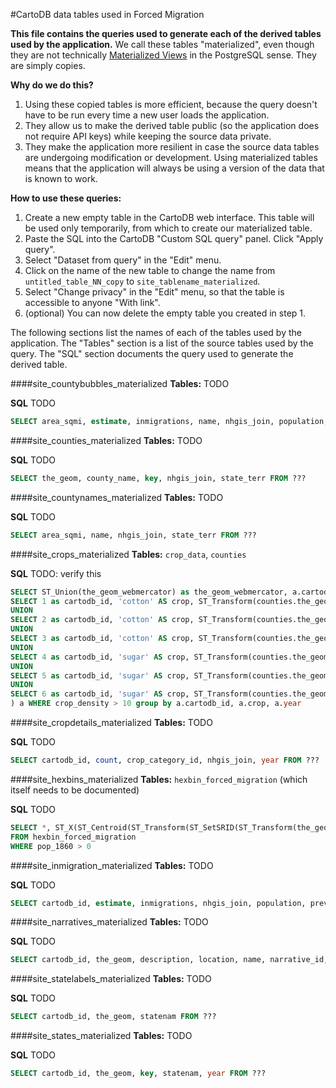 #CartoDB data tables used in Forced Migration

**This file contains the queries used to generate each of the derived tables used by the application.** We call these tables "materialized", even though they are not technically [Materialized Views](http://www.postgresql.org/docs/9.3/static/sql-creatematerializedview.html) in the PostgreSQL sense. They are simply copies.

**Why do we do this?**
1. Using these copied tables is more efficient, because the query doesn't have to be run every time a new user loads the application.
2. They allow us to make the derived table public (so the application does not require API keys) while keeping the source data private.
3. They make the application more resilient in case the source data tables are undergoing modification or development. Using materialized tables means that the application will always be using a version of the data that is known to work.

**How to use these queries:**

1. Create a new empty table in the CartoDB web interface. This table will be used only temporarily, from which to create our materialized table.
2. Paste the SQL into the CartoDB "Custom SQL query" panel. Click "Apply query".
3. Select "Dataset from query" in the "Edit" menu.
4. Click on the name of the new table to change the name from `untitled_table_NN_copy` to `site_tablename_materialized`.
5. Select "Change privacy" in the "Edit" menu, so that the table is accessible to anyone "With link".
6. (optional) You can now delete the empty table you created in step 1.

The following sections list the names of each of the tables used by the application. The "Tables" section is a list of the source tables used by the query. The "SQL" section documents the query used to generate the derived table.


####site_countybubbles_materialized
**Tables:**
TODO

**SQL**
TODO
```sql
SELECT area_sqmi, estimate, inmigrations, name, nhgis_join, population, prev_population, state_terr, year FROM ???
```

####site_counties_materialized
**Tables:**
TODO

**SQL**
TODO
```sql
SELECT the_geom, county_name, key, nhgis_join, state_terr FROM ???
```

####site_countynames_materialized
**Tables:**
TODO

**SQL**
TODO
```sql
SELECT area_sqmi, name, nhgis_join, state_terr FROM ???
```

####site_crops_materialized
**Tables:**
`crop_data`, `counties`

**SQL**
TODO: verify this

```sql
SELECT ST_Union(the_geom_webmercator) as the_geom_webmercator, a.cartodb_id, a.crop, a.year FROM (
SELECT 1 as cartodb_id, 'cotton' AS crop, ST_Transform(counties.the_geom_webmercator,2163) as the_geom_webmercator,  ((crop_data.count)/counties.area_sqmi) AS crop_density, crop_data.year FROM counties JOIN crop_data ON counties.nhgis_join = crop_data.nhgis_join WHERE area_sqmi > 0 AND crop_data.year = 1859 AND crop_data.crop_category_id = 87 AND crop_data.year * 10000 + 0101 >= start_n AND crop_data.year * 10000 + 0101 < end_n
UNION
SELECT 2 as cartodb_id, 'cotton' AS crop, ST_Transform(counties.the_geom_webmercator,2163) as the_geom_webmercator,  ((crop_data.count)/counties.area_sqmi) AS crop_density, crop_data.year FROM counties JOIN crop_data ON counties.nhgis_join = crop_data.nhgis_join WHERE area_sqmi > 0 AND crop_data.year = 1849 AND crop_data.crop_category_id = 87 AND crop_data.year * 10000 + 0101 >= start_n AND crop_data.year * 10000 + 0101 < end_n
UNION
SELECT 3 as cartodb_id, 'cotton' AS crop, ST_Transform(counties.the_geom_webmercator,2163) as the_geom_webmercator, ((crop_data.count/400)/counties.area_sqmi) AS crop_density, crop_data.year FROM counties JOIN crop_data ON counties.nhgis_join = crop_data.nhgis_join WHERE area_sqmi > 0 AND crop_data.year = 1839 AND crop_data.crop_category_id = 26 AND crop_data.year * 10000 + 0101 >= start_n AND crop_data.year * 10000 + 0101 < end_n
UNION
SELECT 4 as cartodb_id, 'sugar' AS crop, ST_Transform(counties.the_geom_webmercator,2163) as the_geom_webmercator, ((crop_data.count)/counties.area_sqmi) AS crop_density, crop_data.year FROM counties JOIN crop_data ON counties.nhgis_join = crop_data.nhgis_join WHERE area_sqmi > 0 AND crop_data.year = 1859 AND crop_data.crop_category_id = 89 AND crop_data.year * 10000 + 0101 >= start_n AND crop_data.year * 10000 + 0101 < end_n
UNION
SELECT 5 as cartodb_id, 'sugar' AS crop, ST_Transform(counties.the_geom_webmercator,2163) as the_geom_webmercator,  ((crop_data.count)/counties.area_sqmi) AS crop_density, crop_data.year FROM counties JOIN crop_data ON counties.nhgis_join = crop_data.nhgis_join WHERE area_sqmi > 0 AND crop_data.year = 1849 AND crop_data.crop_category_id = 89 AND crop_data.year * 10000 + 0101 >= start_n AND crop_data.year * 10000 + 0101 < end_n
UNION
SELECT 6 as cartodb_id, 'sugar' AS crop, ST_Transform(counties.the_geom_webmercator,2163) as the_geom_webmercator, ((crop_data.count/400)/counties.area_sqmi) AS crop_density, crop_data.year FROM counties JOIN crop_data ON counties.nhgis_join = crop_data.nhgis_join WHERE area_sqmi > 0 AND crop_data.year = 1839 AND crop_data.crop_category_id = 29 AND crop_data.year * 10000 + 0101 >= start_n AND crop_data.year * 10000 + 0101 < end_n
) a WHERE crop_density > 10 group by a.cartodb_id, a.crop, a.year
```

####site_cropdetails_materialized
**Tables:**
TODO

**SQL**
TODO
```sql
SELECT cartodb_id, count, crop_category_id, nhgis_join, year FROM ???
```

####site_hexbins_materialized
**Tables:**
`hexbin_forced_migration` (which itself needs to be documented)

**SQL**
TODO
```sql
SELECT *, ST_X(ST_Centroid(ST_Transform(ST_SetSRID(ST_Transform(the_geom,2163),3857),4326))) as long, ST_Y(ST_Centroid(ST_Transform(ST_SetSRID(ST_Transform(the_geom,2163),3857),4326))) as lat, ST_X(ST_Centroid(the_geom)) as longMerc, ST_Y(ST_Centroid(the_geom)) as latMerc
FROM hexbin_forced_migration
WHERE pop_1860 > 0
```

####site_inmigration_materialized
**Tables:**
TODO

**SQL**
TODO
```sql
SELECT cartodb_id, estimate, inmigrations, nhgis_join, population, prev_population, year FROM ???
```


####site_narratives_materialized
**Tables:**
TODO

**SQL**
TODO
```sql
SELECT cartodb_id, the_geom, description, location, name, narrative_id, year FROM ???
```


####site_statelabels_materialized
**Tables:**
TODO

**SQL**
TODO
```sql
SELECT cartodb_id, the_geom, statenam FROM ???
```

####site_states_materialized
**Tables:**
TODO

**SQL**
TODO
```sql
SELECT cartodb_id, the_geom, key, statenam, year FROM ???
```

